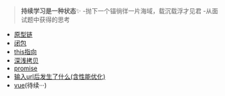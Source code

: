 > **持续学习是一种状态**✨
> -抛下一个锚徜徉一片海域，载沉载浮才见君
> -从面试题中获得的思考

- [原型链](./原型链.md)
- [闭包](./闭包.md)
- [this指向](./this指向.md)
- [深浅拷贝](./深浅拷贝.md)
- [promise](./promise.md)
- [输入url后发生了什么(含性能优化)](./输入url后发生了什么(含性能优化).md)
- [vue](./vue.md)(待续···)